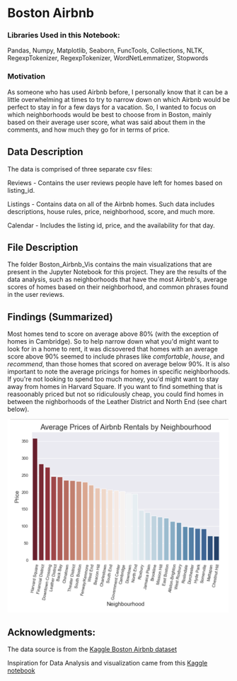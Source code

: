 # Boston Airbnb

### Libraries Used in this Notebook:

Pandas, Numpy, Matplotlib, Seaborn, FuncTools, Collections, NLTK, RegexpTokenizer, RegexpTokenizer, WordNetLemmatizer, Stopwords


### Motivation

As someone who has used Airbnb before, I personally know that it can be a little overwhelming at times to try to narrow down on which Airbnb would be perfect to stay in for a few days for a vacation. So, I wanted to focus on which neighborhoods would be best to choose from in Boston, mainly based on their average user score, what was said about them in the comments, and how much they go for in terms of price.


## Data Description

The data is comprised of three separate csv files:

Reviews - Contains the user reviews people have left for homes based on listing_id.

Listings - Contains data on all of the Airbnb homes. Such data includes descriptions, house rules, price, neighborhood, score, and much more.

Calendar -  Includes the listing id, price, and the availability for that day.


## File Description

The folder Boston_Airbnb_Vis contains the main visualizations that are present in the Jupyter Notebook for this project. They are the results of the data analysis, such as neighborhoods that have the most Airbnb's, average scores of homes based on their neighborhood, and common phrases found in the user reviews.

## Findings (Summarized)

Most homes tend to score on average above 80% (with the exception of homes in Cambridge). So to help narrow down what you'd might want to look for in a home to rent, it was dicsovered that homes with an average score above 90% seemed to include phrases like *comfortable*, *house*, and *recommend*, than those homes that scored on average below 90%.
It is also important to note the average pricings for homes in specific neighborhoods. If you're not looking to spend too much money, you'd might want to stay away from homes in Harvard Square. If you want to find something that is reasoonably priced but not so ridiculously cheap, you could find homes in between the nighborhoods of the Leather District and North End (see chart below).

<img src="https://github.com/andrew-alarcon17/Boston_Airbnb/blob/main/Boston_Airbnb_Vis/Average_Prices_by_Neighbourhood.png" width="500">

## Acknowledgments:

The data source is from the [Kaggle Boston Airbnb dataset](https://www.kaggle.com/airbnb/boston)

Inspiration for Data Analysis and visualization came from this [Kaggle notebook](https://www.kaggle.com/xiyuewang/data-analysis-on-boston-airbnb-data)
